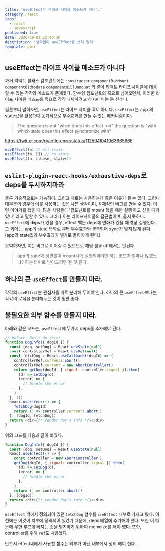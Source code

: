 ```yaml
---
title: 'useEffect는 라이프 사이클 메소드가 아니다.'
category: react
tags:
  - react
  - javascript
published: true
date: 2020-10-02 22:40:20
description: '생각없이 useEffect를 쓰지 말자'
template: post
---
```


## useEffect는 라이프 사이클 메소드가 아니다

과거 리액트 클래스 컴포넌트에는 `constructor` `componentDidMount` `componentDidUpdate` `componentWillUnmount` 와 같이 리액트 라이프 사이클에 대응할 수 있는 각각의 메소드가 존재했다. 함수형 컴포넌트의 훅으로 넘어오면서, 이러한 라이프 사이클 메소드를 훅으로 각각 대체하려고 하지만 이는 큰 실수다.

결론부터 말하자면, `useEffect`는 라이프 사이클 훅이 아니다. `useEffect`는 app 의 state값을 활용하여 동기적으로 부수효과를 만들 수 있는 메커니즘이다.

> The question is not "when does this effect run" the question is "with which state does this effect synchronize with"

https://twitter.com/ryanflorence/status/1125041041063665666

```javascript
useEffect(fn) // all state
useEffect(fn, []) // no state
useEffect(fn, [these, states])
```

## `eslint-plugin-react-hooks/exhaustive-deps`로 deps를 무시하지마라

물론 기술적으로는 가능하다. 그리고 때로는 사용하는게 좋은 이유가 될 수 있다. 그러나 대부분의 경우에 이를 사용하는 것은 나쁜 생각이며, 잠재적인 버그를 만들 수 있다. 이런 이야기를 했을 때, 많은 사람들이 '컴포넌트를 mount 했을 때만 실행 하고 싶을 때가 있다' 라고 말할 수 있다. 그러나 이는 라이프사이클의 접근법이며, 옳지 못하다. `useEffect`에 deps가 있을 경우, effect 백은 deps에 변화가 있을 때 항상 실행된다. 그 외에는, app의 state 변화로 부터 부수효과와 분리되어 sync가 맞지 않게 된다. (app의 state값과 부수효과가 별개로 돌아가게 된다.)

요약하자면, 이는 버그로 이어질 수 있으므로 해당 룰을 off해서는 안된다.

> app의 state와 상관없이 mount시에 실행되어야만 하는 코드가 얼마나 많겠느냐? 하는 의미로 받아드리면 될 것 같다.

## 하나의 큰 `useEffect`를 만들지 마라.

각각의 `useEffect`는 관심사를 따로 분리해 두어야 한다. 하나의 큰 `useEffect`보다는, 각각의 로직을 분리해두는 것이 훨씬 좋다.

## 불필요한 외부 함수를 만들지 마라.

아래와 같은 코드는, `useEffect`에 두가지 deps를 추가해야 된다.

```javascript
// before. Don't do this!
function DogInfo({ dogId }) {
  const [dog, setDog] = React.useState(null)
  const controllerRef = React.useRef(null)
  const fetchDog = React.useCallback((dogId) => {
    controllerRef.current?.abort()
    controllerRef.current = new AbortController()
    return getDog(dogId, { signal: controller.signal }).then(
      (d) => setDog(d),
      (error) => {
        // handle the error
      },
    )
  }, [])
  React.useEffect(() => {
    fetchDog(dogId)
    return () => controller.current?.abort()
  }, [dogId, fetchDog])
  return <div>{/* render dog's info */}</div>
}
```

위의 코드를 다음과 같이 바꿨다.

```javascript
function DogInfo({ dogId }) {
  const [dog, setDog] = React.useState(null)
  React.useEffect(() => {
    const controller = new AbortController()
    getDog(dogId, { signal: controller.signal }).then(
      (d) => setDog(d),
      (error) => {
        // handle the error
      },
    )
    return () => controller.abort()
  }, [dogId])
  return <div>{/* render dog's info */}</div>
}
```

`useEffect` 밖에서 정의되어 있던 `fetchDog` 함수를 `useEffect` 내부로 가지고 왔다. 이전에는 이것이 외부에 정의되어 있었기 때문에, deps 배열에 추가해야 했다. 또한 이 때문에 무한 루프에 빠지는 것을 방지하기 위하여 memoize를 해야 했다. 또한, controller를 위해 `ref`도 사용했다.

반드시 effect내에서 사용할 함수는 외부가 아닌 내부에서 정의 해야 한다.
